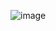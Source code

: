 ![image](https://user-images.githubusercontent.com/23389063/211551938-e6d51bde-21fe-4b90-af5f-2af279008528.png)

